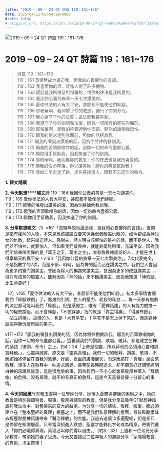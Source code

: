 ```yaml
---
title: "2019 – 09 – 24 QT 詩篇 119：161~176"
date: 2025-04-12T00:54:29+0800
draft: false
# original_url: https://cmtc.tw/2019-09-24-qt-%e8%a9%a9%e7%af%87-119%ef%bc%9a161176
---
```


![2019 – 09 – 24 QT 詩篇 119：161\~176](/images/qt.jpg   "2019 – 09 – 24 QT 詩篇 119：161\~176")

# 2019 – 09 – 24 QT 詩篇 119：161\~176

> 詩篇 119：161\~176  
> 119：161 首領無故地逼迫我，但我的心畏懼你的言語。  
> 119：162 我喜愛你的話，好像人得了許多擄物。  
> 119：163 謊話是我所恨惡所憎嫌的；惟你的律法是我所愛的。  
> 119：164 我因你公義的典章一天七次讚美你。  
> 119：165 愛你律法的人有大平安，甚麼都不能使他們絆腳。  
> 119：166 耶和華啊，我仰望了你的救恩，遵行了你的命令。  
> 119：167 我心裏守了你的法度；這法度我甚喜愛。  
> 119：168 我遵守了你的訓詞和法度，因我一切所行的都在你面前。  
> 119：169 耶和華啊，願我的呼籲達到你面前，照你的話賜我悟性。  
> 119：170 願我的懇求達到你面前，照你的話搭救我。  
> 119：171 願我的嘴發出讚美的話，因為你將律例教訓我。  
> 119：172 願我的舌頭歌唱你的話，因你一切的命令盡都公義。  
> 119：173 願你用手幫助我，因我揀選了你的訓詞。  
> 119：174 耶和華啊，我切慕你的救恩！你的律法也是我所喜愛的。  
> 119：175 願我的性命存活，得以讚美你！願你的典章幫助我！  
> 119：176 我如亡羊走迷了路，求你尋找僕人，因我不忘記你的命令。

**1.** **經文誦讀**

**2. 今天默想****經文**詩 119：164 我因你公義的典章一天七次讚美你。  
119：165 愛你律法的人有大平安，甚麼都不能使他們絆腳。  
119：171 願我的嘴發出讚美的話，因為你將律例教訓我。  
119：172 願我的舌頭歌唱你的話，因你一切的命令盡都公義。  
119：173 願你用手幫助我，因我揀選了你的訓詞。

**3. 分享默想經文**（1）v161「首領無故地逼迫我，但我的心畏懼你的言語」，首領是指有權柄的人物，本來是應該被設立要來保護弱者敵擋仇敵的，如今卻成為神兒女的仇敵，起來逼迫詩人。感謝主，詩人明白該懼怕的是神的話，而不是世人，我們若不怕神，就要怕人，但如果我們敬畏神，就能夠毫無所懼，充滿平安，因為我們所信奉所倚靠的是「萬王之王，萬主之主」，唯有敬畏神話語的人，才能在世上得享屬天的真平安！v164「我因你公義的典章一天七次讚美你」，7次代表完全，不是指數字的7次，而是不斷、時時，因為神的話而活在讚美之中。我們世人會因為更多的錢而讚美主，會因為得人的稱讚來讚美主，會因為更多的成就讚美主…，但只有成熟的屬靈人，能夠因為「神的話」來不斷讚美主，因為他知道「神的話」比生命更好！

（2）v165「愛你律法的人有大平安，甚麼都不能使他們絆腳。」有太多事情會讓我們「絆腳跌倒」了，魔鬼的引誘、世人的壓力、老我的私慾…，每一天都有無數的決定都可能叫我們「絆腳」。但是感謝主，唯有「愛神話語」的人有能力敵擋一切的權勢攔阻，而不會絆腳，「不會絆腳」指的就是「靠主得勝」、「得勝有餘」、「站立的穩」，這樣的人，也是「大有平安」！平安不是天上掉下來的，而是靠神話語得勝仇敵所結的果子。

v171\~172「願我的嘴發出讚美的話，因為你將律例教訓我。願我的舌頭歌唱你的話，因你一切的命令盡都公義。」這裏講我們的讚美、歌唱、敬拜，都是建立在神的話語（律例、命令）之上。約4：24「上帝是個靈，所以拜他的必須用心靈和誠實拜他。」，心靈與誠實，原文是「靈與真理」。我們一切的敬拜、讚美、歌頌，不應該始終停留在自我的感覺、好處、表面的膚淺層次，而是應該在「真理」裏面來敬拜。很多人在敬拜中一味追求感覺，甚至花長時間追求，卻不願意好好讀聖經明白神的話語與旨意，這是很危險的事，因為我們一不小心就會把敬拜神落入「拜偶像」的危險。沒有真理，就不的有真正的敬拜，這是今天基督徒要十分留心的事情。

**4. 今天的回應**昨天和玉雲與一位學妹分享，她落入憂鬱與健康的困境之中。她的教會是特別強調特會、服事、敬拜與禱告的教會，但是我分享這幾年QT默想神話語在我生命中，對我帶來的莫大的益處。也分享一切的禱告、敬拜、服事，都必須建立在「整本聖經的真理」根基之上，而不是我們私意理解的層面。最後鼓勵學妹去經歷默想神話語帶來「醫治釋放」的大能。我過去速讀10多遍聖經，但是都只是停留在知識層面。只有當深刻進入默想，聖靈才能轉化字句成為精意，帶我們進入「你們必曉得真理，真理必叫你們得以自由。」（約8：32）上週和一位弟兄分享家教會，帶領她的妻子受洗，今天又要接受二位年輕人的邀請分享「家職場教會」的異象，求主帶領！